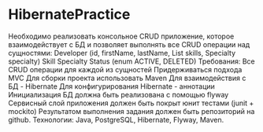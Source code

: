 # HibernatePractice
Необходимо реализовать консольное CRUD приложение, которое взаимодействует с БД и позволяет выполнять все CRUD операции над сущностями:
Developer (id, firstName, lastName, List<Skill> skills, Specialty specialty)
Skill
Specialty
Status (enum ACTIVE, DELETED)
Требования:
Все CRUD операции для каждой из сущностей
Придерживаться подхода MVC
Для сборки проекта использовать Maven
Для взаимодействия с БД - Hibernate
Для конфигурирования Hibernate - аннотации
Инициализация БД должна быть реализована с помощью flyway
Сервисный слой приложения должен быть покрыт юнит тестами (junit + mockito)
Результатом выполнения задания должен быть репозиторий на github. Технологии: Java, PostgreSQL, Hibernate, Flyway, Maven.
